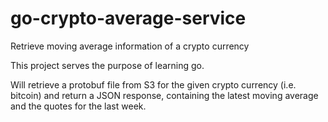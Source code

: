 # go-crypto-average-service
Retrieve moving average information of a crypto currency

This project serves the purpose of learning go.

Will retrieve a protobuf file from S3 for the given crypto currency (i.e. bitcoin) and return a JSON response, containing the latest moving average and the quotes for the last week.